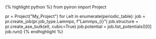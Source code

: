 {% highlight python %}
from pyiron import Project

pr = Project("My_Project")
for i,elt in enumerate(periodic_table):
  	job = pr.create_job(pr.job_type.Lammps, f"Lammps_{i}")
    job.structure = pr.create_ase_bulk(elt, cubic=True)
    job.potential = job.list_potentials()[0]
    job.run()
{% endhighlight %}